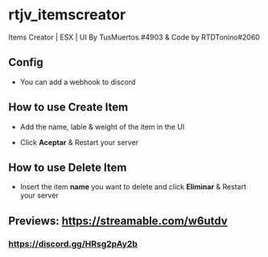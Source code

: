 # rtjv_itemscreator
Items Creator | ESX | UI By TusMuertos.#4903 &amp; Code by RTDTonino#2060

## Config

- You can add a webhook to discord

## How to use **Create Item**

- Add the name, lable & weight of the item in the UI

- Click **Aceptar** & Restart your server

## How to use **Delete Item**

- Insert the item **name** you want to delete and click **Eliminar** & Restart your server

## Previews:  https://streamable.com/w6utdv

### https://discord.gg/HRsg2pAy2b

